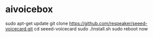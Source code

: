 # aivoicebox

sudo apt-get update
git clone https://github.com/respeaker/seeed-voicecard.git
cd seeed-voicecard
sudo ./install.sh
sudo reboot now
